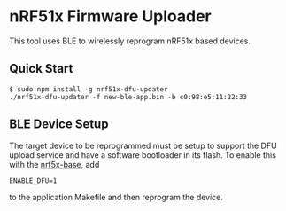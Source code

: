 nRF51x Firmware Uploader
========================

This tool uses BLE to wirelessly reprogram nRF51x based devices.


Quick Start
-----------

    $ sudo npm install -g nrf51x-dfu-updater
    ./nrf51x-dfu-updater -f new-ble-app.bin -b c0:98:e5:11:22:33


BLE Device Setup
----------------

The target device to be reprogrammed must be setup to support the DFU
upload service and have a software bootloader in its flash. To enable
this with the [nrf5x-base](https://github.com/lab11/nrf5x-base),
add

    ENABLE_DFU=1

to the application Makefile and then reprogram the device.
